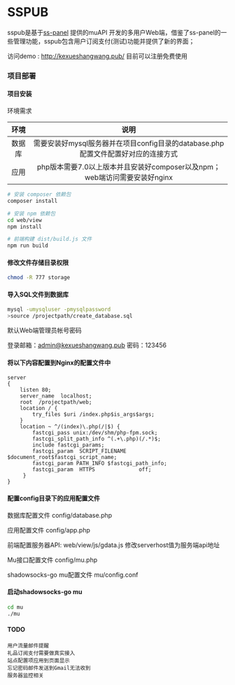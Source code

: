 # SSPUB

sspub是基于[ss-panel](https://github.com/orvice/ss-panel) 提供的muAPI 开发的多用户Web端，借鉴了ss-panel的一些管理功能，sspub包含用户订阅支付(测试)功能并提供了新的界面；

访问demo : http://kexueshangwang.pub/ 目前可以注册免费使用

### 项目部署

#### 项目安装

环境需求

|  环境 | 说明     |
| :----:      | :---:        |
| 数据库    | 需要安装好mysql服务器并在项目config目录的database.php配置文件配置好对应的连接方式     |
| 应用  |  php版本需要7.0以上版本并且安装好composer以及npm；web端访问需要安装好nginx |


``` bash
# 安装 composer 依赖包
composer install

# 安装 npm 依赖包
cd web/view
npm install

# 前端构建 dist/build.js 文件
npm run build
```

#### 修改文件存储目录权限

``` bash
chmod -R 777 storage
```

#### 导入SQL文件到数据库

``` bash
mysql -umysqluser -pmysqlpassword
>source /projectpath/create_database.sql
```
默认Web端管理员帐号密码

登录邮箱：admin@kexueshangwang.pub
密码：123456

#### 将以下内容配置到Nginx的配置文件中

```
server
{
    listen 80;
    server_name  localhost;
    root  /projectpath/web;
    location / {
        try_files $uri /index.php$is_args$args;
    }
    location ~ ^/(index)\.php(/|$) {
        fastcgi_pass unix:/dev/shm/php-fpm.sock;
        fastcgi_split_path_info ^(.+\.php)(/.*)$;
        include fastcgi_params;
        fastcgi_param  SCRIPT_FILENAME    $document_root$fastcgi_script_name;
        fastcgi_param PATH_INFO $fastcgi_path_info;
        fastcgi_param  HTTPS              off;
     }
}
```

#### 配置config目录下的应用配置文件

数据库配置文件 config/database.php

应用配置文件 config/app.php

前端配置服务器API: web/view/js/gdata.js 修改serverhost值为服务端api地址

Mu接口配置文件 config/mu.php

shadowsocks-go mu配置文件 mu/config.conf

#### 启动shadowsocks-go mu

```bash
cd mu
./mu
```

#### TODO
```
用户流量邮件提醒
礼品订阅支付需要做真实接入
站点配置项应用到页面显示
忘记密码邮件发送到Gmail无法收到
服务器监控相关
```
